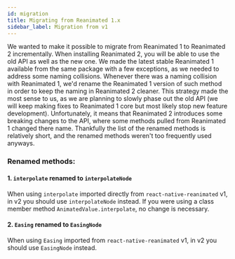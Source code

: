 ```yaml
---
id: migration
title: Migrating from Reanimated 1.x
sidebar_label: Migration from v1
---
```


We wanted to make it possible to migrate from Reanimated 1 to Reanimated 2 incrementally.
When installing Reanimated 2, you will be able to use the old API as well as the new one.
We made the latest stable Reanimated 1 available from the same package with a few exceptions, as we needed to address some naming collisions.
Whenever there was a naming collision with Reanimated 1, we'd rename the Reanimated 1 version of such method in order to keep the naming in Reanimated 2 cleaner.
This strategy made the most sense to us, as we are planning to slowly phase out the old API (we will keep making fixes to Reanimated 1 core but most likely stop new feature development).
Unfortunately, it means that Reanimated 2 introduces some breaking changes to the API, where some methods pulled from Reanimated 1 changed there name.
Thankfully the list of the renamed methods is relatively short, and the renamed methods weren't too frequently used anyways.

### Renamed methods:

#### 1. `interpolate` renamed to `interpolateNode`

When using `interpolate` imported directly from `react-native-reanimated` v1, in v2 you should use `interpolateNode` instead.
If you were using a class member method `AnimatedValue.interpolate`, no change is necessary.

#### 2. `Easing` renamed to `EasingNode`

When using `Easing` imported from `react-native-reanimated` v1, in v2 you should use `EasingNode` instead.
